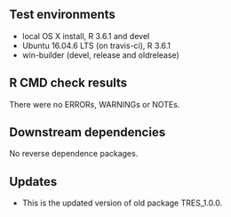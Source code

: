 ## Test environments
* local OS X install, R 3.6.1 and devel
* Ubuntu 16.04.6 LTS (on travis-ci), R 3.6.1
* win-builder (devel, release and oldrelease)

## R CMD check results
There were no ERRORs, WARNINGs or NOTEs. 

## Downstream dependencies
No reverse dependence packages.

## Updates
* This is the updated version of old package TRES_1.0.0. 